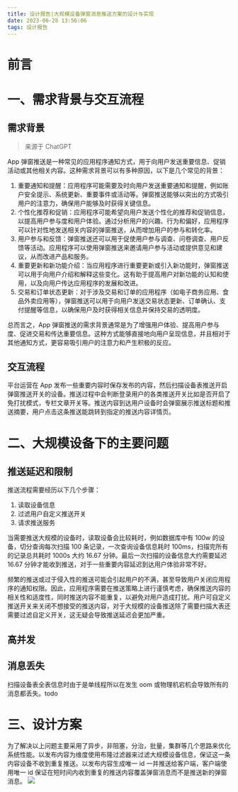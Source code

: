 ```yaml
---
title: 设计报告|大规模设备弹窗消息推送方案的设计与实现
date: 2023-06-28 13:56:06
tags: 设计报告
---
```


# 前言

# 一、需求背景与交互流程

## 需求背景

> 来源于 ChatGPT

App 弹窗推送是一种常见的应用程序通知方式，用于向用户发送重要信息、促销活动或其他相关内容。这种需求背景可以有多种原因，以下是几个常见的背景：

1. 重要通知和提醒：应用程序可能需要及时向用户发送重要通知和提醒，例如账户安全提示、系统更新、重要事件或活动等。弹窗推送能够以突出的方式吸引用户的注意力，确保用户能够及时获得关键信息。
2. 个性化推荐和促销：应用程序可能希望向用户发送个性化的推荐和促销信息，以提高用户参与度和用户体验。通过分析用户的兴趣、行为和偏好，应用程序可以针对性地发送相关内容的弹窗推送，从而增加用户的参与和转化率。
3. 用户参与和反馈：弹窗推送还可以用于促使用户参与调查、问卷调查、用户反馈等活动。应用程序可以使用弹窗推送来邀请用户参与活动或提供意见和建议，从而改进产品和服务。
4. 重要更新和新功能介绍：当应用程序进行重要更新或引入新功能时，弹窗推送可以用于向用户介绍和解释这些变化。这有助于提高用户对新功能的认知和使用，以及向用户传达应用程序的发展和改进。
5. 交易和订单状态更新：对于涉及交易和订单的应用程序（如电子商务应用、食品外卖应用等），弹窗推送可以用于向用户发送交易状态更新、订单确认、支付提醒等信息，以确保用户及时获得相关信息并保持交易的透明度。

总而言之，App 弹窗推送的需求背景通常是为了增强用户体验、提高用户参与度、促进交易和传达重要信息。这种方式能够直接地向用户呈现信息，并且相对于其他通知方式，更容易吸引用户的注意力和产生积极的反应。

## 交互流程

平台运营在 App 发布一些重要内容时保存发布的内容，然后扫描设备表推送开启弹窗推送开关的设备。推送过程中会判断登录用户的各类推送开关比如是否开启了免打扰模式，专栏文章开关等。推送内容到达用户设备时会弹窗展示推送标题和推送摘要，用户点击这条推送能跳转到指定的推送内容详情页。

# 二、大规模设备下的主要问题

## 推送延迟和限制

推送流程需要经历以下几个步骤：

1. 读取设备信息
2. 过滤用户自定义推送开关
3. 请求推送服务

当需要推送大规模的设备时，读取设备会比较耗时，例如数据库中有 100w 的设备，切分查询每次扫描 100 条记录，一次查询设备信息耗时 100ms，扫描完所有的记录总共耗时 1000s 大约 16.67 分钟。最后一次扫描的设备信息大约需要延迟 16.67 分钟才能收到推送，对于一些重要内容延迟到达用户体验非常不好。

频繁的推送或过于侵入性的推送可能会引起用户的不满，甚至导致用户关闭应用程序的通知权限。因此，应用程序需要在推送策略上进行谨慎考虑，确保推送内容的相关性和适度性，同时推送内容不能重复，以避免对用户造成打扰。用户可自定义推送开关来关闭不想接受的推送内容，对于大规模的设备推送除了需要扫描大表还需要过滤自定义开关，这无疑会导致推送延迟会更加严重。

## 高并发

## 消息丢失

扫描设备表全表信息时由于是单线程所以在发生 oom 或物理机宕机会导致所有的消息都丢失。todo

# 三、设计方案

为了解决以上问题主要采用了异步，非阻塞，分治，批量，集群等几个思路来优化系统性能。以发布内容为维度使用布隆过滤器来过滤大规模设备信息，保证这一条内容设备不收到重复推送。以发布内容生成唯一 id 一并推送给客户端，客户端使用唯一 id 保证在短时间内收到重复的推送内容覆盖弹窗消息而不是推送新的弹窗消息。
![](/images/design-report/device-push/process.png)
